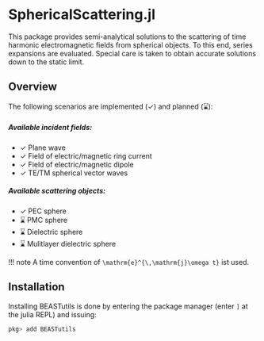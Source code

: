 
# SphericalScattering.jl

This package provides semi-analytical solutions to the scattering of time harmonic electromagnetic fields from spherical objects. 
To this end, series expansions are evaluated. Special care is taken to obtain accurate solutions down to the static limit.


## Overview

The following scenarios are implemented (✓) and planned (⌛):

##### Available incident fields:
- ✓ Plane wave
- ✓ Field of electric/magnetic ring current
- ✓ Field of electric/magnetic dipole
- ✓ TE/TM spherical vector waves

##### Available scattering objects:
- ✓ PEC sphere
- ⌛ PMC sphere
- ⌛ Dielectric sphere
- ⌛ Mulitlayer dielectric sphere


!!! note
    A time convention of ``\mathrm{e}^{\,\mathrm{j}\omega t}`` ist used.

## Installation

Installing BEASTutils is done by entering the package manager (enter `]` at the julia REPL) and issuing:

```julia
pkg> add BEASTutils
```